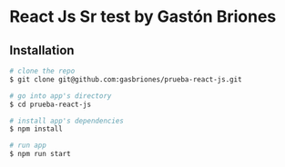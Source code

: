 # React Js Sr test by Gastón Briones
## Installation

``` bash
# clone the repo
$ git clone git@github.com:gasbriones/prueba-react-js.git

# go into app's directory
$ cd prueba-react-js

# install app's dependencies
$ npm install

# run app
$ npm run start
```
